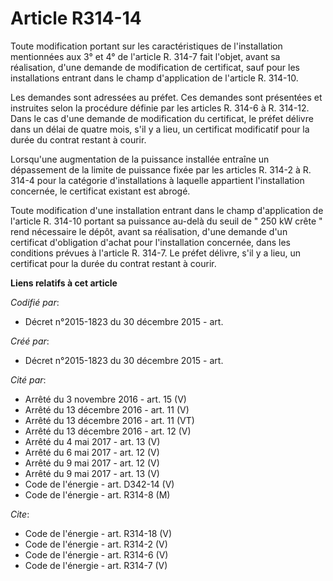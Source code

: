 # Article R314-14

Toute modification portant sur les caractéristiques de l'installation mentionnées aux 3° et 4° de l'article R. 314-7 fait
l'objet, avant sa réalisation, d'une demande de modification de certificat, sauf pour les installations entrant dans le champ
d'application de l'article R. 314-10. 

Les demandes sont adressées au préfet. Ces demandes sont présentées et instruites selon la procédure définie par les articles
R. 314-6 à R. 314-12. Dans le cas d'une demande de modification du certificat, le préfet délivre dans un délai de quatre
mois, s'il y a lieu, un certificat modificatif pour la durée du contrat restant à courir. 

Lorsqu'une augmentation de la puissance installée entraîne un dépassement de la limite de puissance fixée par les articles R.
314-2 à R. 314-4 pour la catégorie d'installations à laquelle appartient l'installation concernée, le certificat existant est
abrogé. 

Toute modification d'une installation entrant dans le champ d'application de l'article R. 314-10 portant sa puissance au-delà
du seuil de " 250 kW crête " rend nécessaire le dépôt, avant sa réalisation, d'une demande d'un certificat d'obligation
d'achat pour l'installation concernée, dans les conditions prévues à l'article R. 314-7. Le préfet délivre, s'il y a lieu, un
certificat pour la durée du contrat restant à courir.

**Liens relatifs à cet article**

_Codifié par_:

  - Décret n°2015-1823 du 30 décembre 2015 - art.

_Créé par_:

  - Décret n°2015-1823 du 30 décembre 2015 - art.

_Cité par_:

  - Arrêté du 3 novembre 2016 - art. 15 (V)
  - Arrêté du 13 décembre 2016 - art. 11 (V)
  - Arrêté du 13 décembre 2016 - art. 11 (VT)
  - Arrêté du 13 décembre 2016 - art. 12 (V)
  - Arrêté du 4 mai 2017 - art. 13 (V)
  - Arrêté du 6 mai 2017 - art. 12 (V)
  - Arrêté du 9 mai 2017 - art. 12 (V)
  - Arrêté du 9 mai 2017 - art. 13 (V)
  - Code de l'énergie - art. D342-14 (V)
  - Code de l'énergie - art. R314-8 (M)

_Cite_:

  - Code de l'énergie - art. R314-18 (V)
  - Code de l'énergie - art. R314-2 (V)
  - Code de l'énergie - art. R314-6 (V)
  - Code de l'énergie - art. R314-7 (V)
